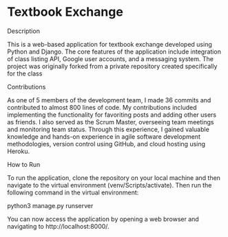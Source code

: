 # Textbook Exchange
Description

This is a web-based application for textbook exchange developed using Python and Django. The core features of the application include integration of class listing API, Google user accounts, and a messaging system. The project was originally forked from a private repository created specifically for the class

Contributions

As one of 5 members of the development team, I made 36 commits and contributed to almost 800 lines of code. My contributions included implementing the functionality for favoriting posts and adding other users as friends. I also served as the Scrum Master, overseeing team meetings and monitoring team status. Through this experience, I gained valuable knowledge and hands-on experience in agile software development methodologies, version control using GitHub, and cloud hosting using Heroku.

How to Run

To run the application, clone the repository on your local machine and then navigate to the virtual environment (venv/Scripts/activate). Then run the following command in the virtual environment:

python3 manage.py runserver

You can now access the application by opening a web browser and navigating to http://localhost:8000/.
